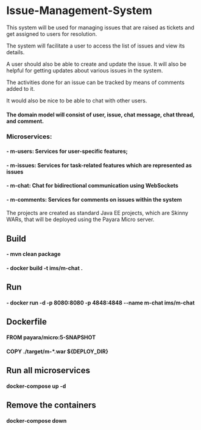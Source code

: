 # Issue-Management-System

This system will be used for managing issues that are raised as tickets and get assigned to users for resolution.

The system will facilitate a user to access the list of issues and view its details.
 
A user should also be able to create and update the issue. It will also be helpful for getting updates about various issues in the system. 

The activities done for an issue can be tracked by means of comments
added to it. 

It would also be nice to be able to chat with other users.

#### The domain model will consist of user, issue, chat message, chat thread, and comment.

### Microservices: 
#### - m-users: Services for user-specific features;
#### - m-issues: Services for task-related features which are represented as issues
#### - m-chat: Chat for bidirectional communication using WebSockets
#### - m-comments: Services for comments on issues within the system

The projects are created as standard Java EE projects, which are Skinny WARs, that will be deployed using the Payara Micro server.

## Build

#### - mvn clean package

#### - docker build -t ims/m-chat .

## Run

#### - docker run -d -p 8080:8080 -p 4848:4848 --name m-chat ims/m-chat 


## Dockerfile

#### FROM payara/micro:5-SNAPSHOT

#### COPY ./target/m-*.war ${DEPLOY_DIR}




## Run all microservices

#### docker-compose up -d

## Remove the containers 

#### docker-compose down

